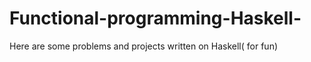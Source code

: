 # Functional-programming-Haskell-
Here are some problems and projects written on Haskell( for fun) 
